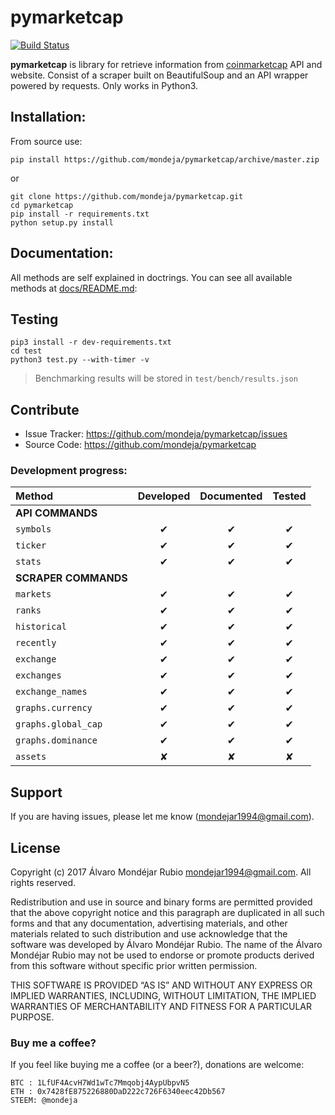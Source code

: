 <h1>pymarketcap</h1>

[![Build Status](https://travis-ci.org/mondeja/pymarketcap.svg?branch=master)](https://travis-ci.org/mondeja/pymarketcap)

**pymarketcap** is library for retrieve information from [coinmarketcap](http://coinmarketcap.com/) API and website. Consist of a scraper built on BeautifulSoup and an API wrapper powered by requests. Only works in Python3.

## Installation:

From source use:
```
pip install https://github.com/mondeja/pymarketcap/archive/master.zip
```

or

```
git clone https://github.com/mondeja/pymarketcap.git
cd pymarketcap
pip install -r requirements.txt
python setup.py install
```

## Documentation:
All methods are self explained in doctrings. You can see all available methods at [docs/README.md](https://github.com/mondeja/pymarketcap/blob/master/docs/usage.md):

## Testing
```
pip3 install -r dev-requirements.txt
cd test
python3 test.py --with-timer -v
```

> Benchmarking results will be stored in `test/bench/results.json`

## Contribute

- Issue Tracker: https://github.com/mondeja/pymarketcap/issues
- Source Code: https://github.com/mondeja/pymarketcap

### Development progress:

|**Method**|**Developed**|**Documented**|**Tested**|
|:-------------------------|:-:|:-:|:-:|
|**API COMMANDS**                      |
|`symbols`                 | ✔ | ✔ | ✔ |
|`ticker`                  | ✔ | ✔ | ✔ |
|`stats`                   | ✔ | ✔ | ✔ |
|**SCRAPER COMMANDS**                  |
|`markets`                 | ✔ | ✔ | ✔ |
|`ranks`                   | ✔ | ✔ | ✔ |
|`historical`              | ✔ | ✔ | ✔ |
|`recently`                | ✔ | ✔ | ✔ |
|`exchange`                | ✔ | ✔ | ✔ |
|`exchanges`               | ✔ | ✔ | ✔ |
|`exchange_names`          | ✔ | ✔ | ✔ |
|`graphs.currency`         | ✔ | ✔ | ✔ |
|`graphs.global_cap`       | ✔ | ✔ | ✔ |
|`graphs.dominance`        | ✔ | ✔ | ✔ |
|`assets`                  | ✘ | ✘ | ✘ |

## Support

If you are having issues, please let me know (mondejar1994@gmail.com).


## License

Copyright (c) 2017 Álvaro Mondéjar Rubio <mondejar1994@gmail.com>.
All rights reserved.

Redistribution and use in source and binary forms are permitted
provided that the above copyright notice and this paragraph are
duplicated in all such forms and that any documentation, advertising
materials, and other materials related to such distribution and use
acknowledge that the software was developed by Álvaro Mondéjar Rubio. The
name of the Álvaro Mondéjar Rubio may not be used to endorse or promote
products derived from this software without specific prior written
permission.

THIS SOFTWARE IS PROVIDED “AS IS” AND WITHOUT ANY EXPRESS OR IMPLIED
WARRANTIES, INCLUDING, WITHOUT LIMITATION, THE IMPLIED WARRANTIES OF
MERCHANTABILITY AND FITNESS FOR A PARTICULAR PURPOSE.

### Buy me a coffee?

If you feel like buying me a coffee (or a beer?), donations are welcome:

```
BTC : 1LfUF4AcvH7Wd1wTc7Mmqobj4AypUbpvN5
ETH : 0x7428fE875226880DaD222c726F6340eec42Db567
STEEM: @mondeja
```
